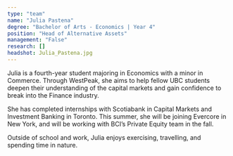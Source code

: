 ```yaml
---
type: "team"
name: "Julia Pastena"
degree: "Bachelor of Arts - Economics | Year 4"
position: "Head of Alternative Assets"
management: "False"
research: []
headshot: Julia_Pastena.jpg
---
```


Julia is a fourth-year student majoring in Economics with a minor in Commerce. Through WestPeak, she aims to help fellow UBC students deepen their understanding of the capital markets and gain confidence to break into the Finance industry.

She has completed internships with Scotiabank in Capital Markets and Investment Banking in Toronto. This summer, she will be joining Evercore in New York, and will be working with BCI’s Private Equity team in the fall.

Outside of school and work, Julia enjoys exercising, travelling, and spending time in nature. 